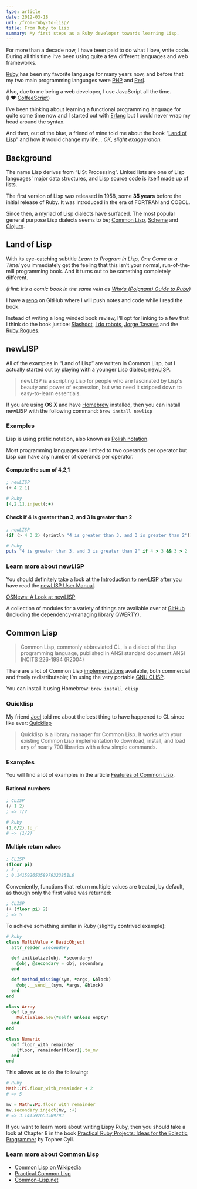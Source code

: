 ```yaml
---
type: article
date: 2012-03-18
url: /from-ruby-to-lisp/
title: From Ruby to Lisp
summary: My first steps as a Ruby developer towards learning Lisp.
---
```

For more than a decade now, I have been paid to do what I love, write code.
During all this time I’ve been using quite a few different languages
and web frameworks.

[Ruby](http://ruby-lang.org/) has been my favorite language for many years now,
and before that my two main programming languages were [PHP](http://php.net/)
and [Perl](http://perl.org/).

Also, due to me being a web developer, I use JavaScript all the time.
(I&nbsp;❤&nbsp;[CoffeeScript](http://coffeescript.org/))

I’ve been thinking about learning a functional programming language for
quite some time now and I started out with [Erlang](http://www.erlang.org/)
but I could never wrap my head around the syntax.

And then, out of the blue, a friend of mine told me about the book
“[Land of Lisp](http://landoflisp.com/)” and how it would change my life…
*OK, slight exaggeration.*

## Background

The name Lisp derives from “LISt Processing”.
Linked lists are one of Lisp languages' major data structures,
and Lisp source code is itself made up of lists.

The first version of Lisp was released in 1958, some **35 years** before
the initial release of Ruby. It was introduced in the era of FORTRAN
and COBOL.

Since then, a myriad of Lisp dialects have surfaced.
The most popular general purpose Lisp dialects seems to be;
[Common Lisp](http://common-lisp.net/),
[Scheme](http://schemers.org/) and
[Clojure](http://clojure.org/).

## Land of Lisp

With its eye-catching subtitle *Learn to Program in Lisp, One Game at a Time!*
you immediately get the feeling that this isn’t your normal, run-of-the-mill
programming book. And it turns out to be something completely different.

*(Hint: It’s a comic book in the same vein as
[Why’s (Poignant) Guide to Ruby](http://mislav.uniqpath.com/poignant-guide/book/))*

I have a [repo](https://github.com/peterhellberg/land_of_lisp) on GitHub
where I will push notes and code while I read the book.

Instead of writing a long winded book review, I’ll opt for linking to a
few that I think do the book justice:
 [Slashdot](http://books.slashdot.org/story/10/11/03/1238213/land-of-lisp),
 [I do robots](http://idorobots.org/2011/09/25/land-of-lisp/),
 [Jorge Tavares](http://jorgetavares.com/2010/12/26/the-lisp-alien-arrived-a-land-of-lisp-reviewopinion/) and
 the [Ruby Rogues](http://rubyrogues.com/043-rr-book-club-land-of-list-with-conrad-barski/).

## newLISP

All of the examples in “Land of Lisp” are written in Common Lisp, but
I actually started out by playing with a younger Lisp dialect;
[newLISP](http://www.newlisp.org/).

> newLISP is a scripting Lisp for people who are fascinated by
> Lisp's beauty and power of expression, but who need it
> stripped down to easy-to-learn essentials.

If you are using **OS X** and have [Homebrew](http://brew.sh/)
installed, then you can install newLISP with the following command:
`brew install newlisp`

### Examples

Lisp is using prefix notation, also known as
[Polish notation](http://en.wikipedia.org/wiki/Polish_notation).

Most programming languages are limited to two operands per
operator but Lisp can have any number of operands per operator.

#### Compute the sum of 4,2,1

```lisp
; newLISP
(+ 4 2 1)
```

```ruby
# Ruby
[4,2,1].inject(:+)
```

#### Check if 4 is greater than 3, and 3 is greater than 2

```lisp
; newLISP
(if (> 4 3 2) (println "4 is greater than 3, and 3 is greater than 2"))
```

```ruby
# Ruby
puts "4 is greater than 3, and 3 is greater than 2" if 4 > 3 && 3 > 2
```

### Learn more about newLISP

You should definitely take a look at the
[Introduction to newLISP](http://en.wikibooks.org/wiki/Introduction_to_newLISP)
after you have read the
[newLISP User Manual](http://www.newlisp.org/downloads/newlisp_manual.html).

[OSNews: A Look at newLISP](http://www.osnews.com/story/20728/A_Look_at_newLISP/)

A collection of modules for a variety of things are available over at
[GitHub](https://github.com/LifeZero/artful-newlisp) (Including the
dependency-managing library QWERTY).

## Common Lisp

> Common Lisp, commonly abbreviated CL, is a dialect of the Lisp programming
> language, published in ANSI standard document ANSI INCITS 226-1994 (R2004)

There are a lot of Common Lisp
[implementations](http://en.wikipedia.org/wiki/Common_Lisp#List_of_implementations)
available, both commercial and freely redistributable; I’m using the very
portable [GNU CLISP](http://www.clisp.org/).

You can install it using Homebrew: `brew install clisp`

### Quicklisp

My friend [Joel](https://twitter.com/joelbf) told me
about the best thing to have happened to CL since like
ever: [Quicklisp](http://www.quicklisp.org/)

> Quicklisp is a library manager for Common Lisp. It works with your existing
> Common Lisp implementation to download, install, and load any of nearly
> 700 libraries with a few simple commands.

### Examples

You will find a lot of examples in the article
[Features of Common Lisp](http://random-state.net/features-of-common-lisp.html).

#### Rational numbers

```lisp
; CLISP
(/ 1 2)
; => 1/2
```

```ruby
# Ruby
(1.0/2).to_r
# => (1/2)
```

#### Multiple return values

```lisp
; CLISP
(floor pi)
; 3 ;
; 0.14159265358979323851L0
```

Conveniently, functions that return multiple values are treated,
by default, as though only the first value was returned:

```lisp
; CLISP
(+ (floor pi) 2)
; => 5
```

To achieve something similar in Ruby (slightly contrived example):

```ruby
# Ruby
class MultiValue < BasicObject
  attr_reader :secondary

  def initialize(obj, *secondary)
    @obj, @secondary = obj, secondary
  end

  def method_missing(sym, *args, &block)
    @obj.__send__(sym, *args, &block)
  end
end

class Array
  def to_mv
    MultiValue.new(*self) unless empty?
  end
end

class Numeric
  def floor_with_remainder
    [floor, remainder(floor)].to_mv
  end
end
```

This allows us to do the following:

```ruby
# Ruby
Math::PI.floor_with_remainder + 2
# => 5

mv = Math::PI.floor_with_remainder
mv.secondary.inject(mv, :+)
# => 3.141592653589793
```

If you want to learn more about writing Lispy Ruby, then
you should take a look at Chapter 8 in the book
[Practical Ruby Projects: Ideas for the Eclectic Programmer](http://www.apress.com/9781590599112)
by Topher Cyll.

### Learn more about Common Lisp

 - [Common Lisp on Wikipedia](http://en.wikipedia.org/wiki/Common_Lisp)
 - [Practical Common Lisp](http://www.gigamonkeys.com/book/)
 - [Common-Lisp.net](http://common-lisp.net/)

